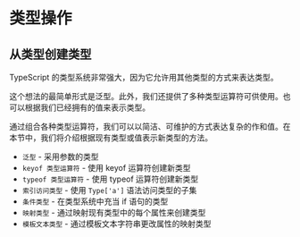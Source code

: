 # 类型操作

## 从类型创建类型

TypeScript 的类型系统非常强大，因为它允许用其他类型的方式来表达类型。

这个想法的最简单形式是泛型。此外，我们还提供了多种类型运算符可供使用。也可以根据我们已经拥有的值来表示类型。

通过组合各种类型运算符，我们可以以简洁、可维护的方式表达复杂的作和值。在本节中，我们将介绍根据现有类型或值表示新类型的方法。

- `泛型` - 采用参数的类型
- `keyof 类型运算符` - 使用 keyof 运算符创建新类型
- `typeof 类型运算符` - 使用 typeof 运算符创建新类型
- `索引访问类型` - 使用 `Type['a']` 语法访问类型的子集
- `条件类型` - 在类型系统中充当 if 语句的类型
- `映射类型` - 通过映射现有类型中的每个属性来创建类型
- `模板文本类型` - 通过模板文本字符串更改属性的映射类型